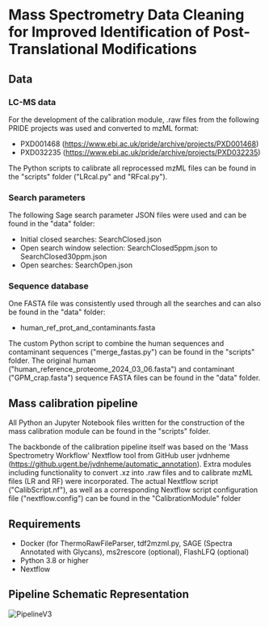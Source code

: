 # Mass Spectrometry Data Cleaning for Improved Identification of Post-Translational Modifications
## Data
### LC-MS data
For the development of the calibration module, .raw files from the following PRIDE projects was used and converted to mzML format:
- PXD001468 (https://www.ebi.ac.uk/pride/archive/projects/PXD001468)
- PXD032235 (https://www.ebi.ac.uk/pride/archive/projects/PXD032235)

The Python scripts to calibrate all reprocessed mzML files can be found in the "scripts" folder ("LRcal.py" and "RFcal.py").

### Search parameters
The following Sage search parameter JSON files were used and can be found in the "data" folder:
- Initial closed searches: SearchClosed.json
- Open search window selection: SearchClosed5ppm.json to SearchClosed30ppm.json
- Open searches: SearchOpen.json

### Sequence database
One FASTA file was consistently used through all the searches and can also be found in the "data" folder:
- human_ref_prot_and_contaminants.fasta

The custom Python script to combine the human sequences and contaminant sequences ("merge_fastas.py") can be found in the "scripts" folder.
The original human ("human_reference_proteome_2024_03_06.fasta") and contaminant ("GPM_crap.fasta") sequence FASTA files can be found in the "data" folder.

## Mass calibration pipeline
All Python an Jupyter Notebook files written for the construction of the mass calibration module can be found in the "scripts" folder.

The backbonde of the calibration pipeline itself was based on the 'Mass Spectrometry Workflow' Nextflow tool from GitHub user jvdnheme (https://github.ugent.be/jvdnheme/automatic_annotation). Extra modules including functionality to convert .xz into .raw files and to calibrate mzML files (LR and RF) were incorporated. The actual Nextflow script ("CalibScript.nf"), as well as a corresponding Nextflow script configuration file ("nextflow.config") can be found in the "CalibrationModule" folder

## Requirements
- Docker (for ThermoRawFileParser, tdf2mzml.py, SAGE (Spectra Annotated with Glycans), ms2rescore (optional), FlashLFQ (optional)
- Python 3.8 or higher
- Nextflow

## Pipeline Schematic Representation
![PipelineV3](https://github.com/NathanMRX2404/Thesis_BiomedicalSciences_MarckxNathan/assets/119006891/e5aed2d5-81e7-4bb9-bf49-de7acb887cb0)
